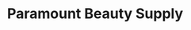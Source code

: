 ---
title: "Paramount Beauty Supply"
url: /buffalo/paramount-beauty-supply/
shop: hairdresser supply
---